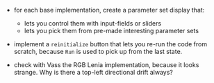 - for each base implementation, create a parameter set display that:
  - lets you control them with input-fields or sliders 
  - lets you pick them from pre-made interesting parameter sets 

- implement a `reinitialize` button that lets you re-run the code from scratch, because `Run` is used to pick up from the last state. 

- check with Vass the RGB Lenia implementation, because it looks strange. Why is there a top-left directional drift always? 

